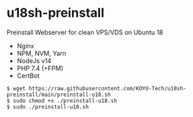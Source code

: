 # u18sh-preinstall

Preinstall Webserver for clean VPS/VDS on Ubuntu 18

- Nginx
- NPM, NVM, Yarn
- NodeJs v14
- PHP 7.4 (+FPM)
- CertBot

```
$ wget https://raw.githubusercontent.com/KOYU-Tech/u18sh-preinstall/main/preinstall-u18.sh
$ sudo chmod +x ./preinstall-u18.sh
$ sudo ./preinstall-u18.sh
```
